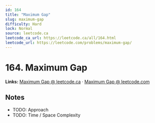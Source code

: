 ```yaml
--- 
id: 164
title: "Maximum Gap"
slug: maximum-gap
difficulty: Hard
lock: Normal
source: leetcode.ca
leetcode_ca_url: https://leetcode.ca/all/164.html
leetcode_url: https://leetcode.com/problems/maximum-gap/
---
```


# 164. Maximum Gap

**Links:** [Maximum Gap @ leetcode.ca](https://leetcode.ca/all/164.html) · [Maximum Gap @ leetcode.com](https://leetcode.com/problems/maximum-gap/)

## Notes
- TODO: Approach
- TODO: Time / Space Complexity
